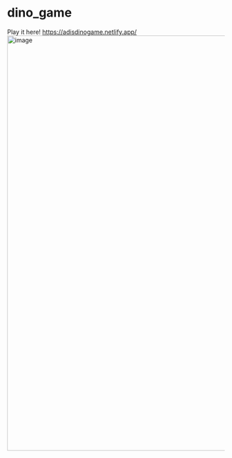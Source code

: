 # dino_game
Play it here!
https://adisdinogame.netlify.app/
<img width="960" alt="image" src="https://github.com/advika-kharat/dino_game/assets/113823788/8b7d9e75-3cce-4ad9-a7e8-5c6c97a082b1">
